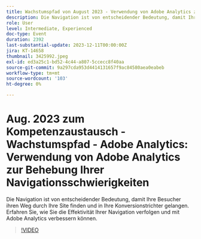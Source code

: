 ```yaml
---
title: Wachstumspfad von August 2023 - Verwendung von Adobe Analytics zur Korrektur Ihrer Navigation
description: Die Navigation ist von entscheidender Bedeutung, damit Ihre Besucher ihren Weg durch Ihre Site finden und in Ihre Konversionstrichter gelangen. Erfahren Sie, wie Sie die Effektivität Ihrer Navigation verfolgen und mit Adobe Analytics verbessern können.
role: User
level: Intermediate, Experienced
doc-type: Event
duration: 2392
last-substantial-update: 2023-12-11T00:00:00Z
jira: KT-14658
thumbnail: 3425992.jpeg
exl-id: ed3a25c1-bd52-4c44-a807-5ccecc8f40aa
source-git-commit: 9a297cda953d4414131657f9ac84580aea0eabeb
workflow-type: tm+mt
source-wordcount: '103'
ht-degree: 0%

---
```


# Aug. 2023 zum Kompetenzaustausch - Wachstumspfad - Adobe Analytics: Verwendung von Adobe Analytics zur Behebung Ihrer Navigationsschwierigkeiten

Die Navigation ist von entscheidender Bedeutung, damit Ihre Besucher ihren Weg durch Ihre Site finden und in Ihre Konversionstrichter gelangen. Erfahren Sie, wie Sie die Effektivität Ihrer Navigation verfolgen und mit Adobe Analytics verbessern können.

>[!VIDEO](https://video.tv.adobe.com/v/3425992/?learn=on)
